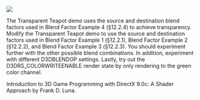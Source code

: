 [![](http://img.youtube.com/vi/tVcSfEve8o8/0.jpg)](http://www.youtube.com/watch?v=tVcSfEve8o8 "Chapter 12 - Exercise 1 - Transparent Teapot Blend")

The Transparent Teapot demo uses the source and destination blend factors used in Blend Factor Example 4 (§12.2.4) to achieve transparency.
Modify the Transparent Teapot demo to use the source and destination factors used in Blend Factor Example 1 (§12.2.1), Blend Factor Example 2
(§12.2.2), and Blend Factor Example 3 (§12.2.3). You should experiment further with the other possible blend combinations. In addition, experiment
with different D3DBLENDOP settings. Lastly, try out the D3DRS_COLORWRITEENABLE render state by only rendering to the green color channel.

Introduction to 3D Game Programming with DirectX 9.0c: A Shader Approach by Frank D. Luna.
